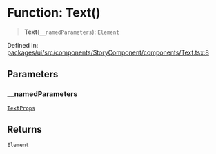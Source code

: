 # Function: Text()

> **Text**(`__namedParameters`): `Element`

Defined in: [packages/ui/src/components/StoryComponent/components/Text.tsx:8](https://github.com/laruss/react-text-game/blob/4531810ed426df9948c54abd8dbf61d1745871f2/packages/ui/src/components/StoryComponent/components/Text.tsx#L8)

## Parameters

### \_\_namedParameters

[`TextProps`](../type-aliases/TextProps.md)

## Returns

`Element`
